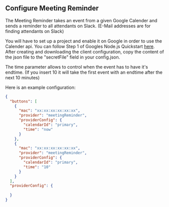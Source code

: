 ## Configure Meeting Reminder

The Meeting Reminder takes an event from a given Google Calender and sends a reminder to all attendants on Slack.
(E-Mail addresses are for finding attendants on Slack)

You will have to set up a project and enable it on Google in order to use the Calender api.
You can follow Step 1 of Googles Node.js Quickstart [here](https://developers.google.com/calendar/quickstart/nodejs).
After creating and downloading the client configuration, copy the content of the json file to the "secretFile" field in your config.json.

The time parameter allows to control when the event has to have it's endtime. (If you insert 10 it will take the first event with an endtime after the next 10 minutes)

Here is an example configuration:

```json
{
  "buttons": [
    {
      "mac": "xx:xx:xx:xx:xx:xx",
      "provider": "meetingReminder",
      "providerConfig": {
        "calendarId": "primary",
        "time": "now"
      }
    },
    {
      "mac": "xx:xx:xx:xx:xx:xx",
      "provider": "meetingReminder",
      "providerConfig": {
        "calendarId": "primary",
        "time": "10"
      }
    }
  ],
  "providerConfig": {
    
  }
}

```
